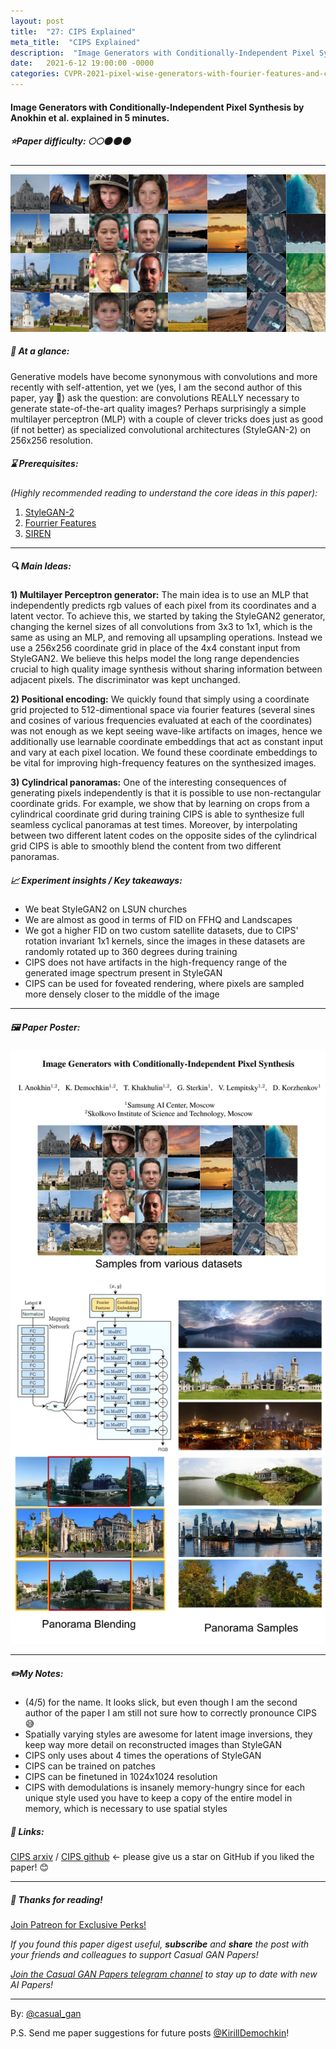 ```yaml
---
layout: post
title:  "27: CIPS Explained"
meta_title:  "CIPS Explained"
description:  "Image Generators with Conditionally-Independent Pixel Synthesis by Anokhin et al. explained in 5 minutes."
date:   2021-6-12 19:00:00 -0000
categories: CVPR-2021-pixel-wise-generators-with-fourier-features-and-coordinate-embeddings
---
```


#### Image Generators with Conditionally-Independent Pixel Synthesis by Anokhin et al. explained in 5 minutes.

##### ⭐️Paper difficulty: 🌕🌕🌑🌑🌑

***

![CIPS: Image Generators with Conditionally-Independent Pixel Synthesis teaser](/assets/images/cips_teaser.png "CIPS teaser")

##### 🎯 At a glance:

Generative models have become synonymous with convolutions and more recently with self-attention, yet we (yes, I am the second author of this paper, yay 🙌) ask the question: are convolutions REALLY necessary to generate state-of-the-art quality images? Perhaps surprisingly a simple multilayer perceptron (MLP) with a couple of clever tricks does just as good (if not better) as specialized convolutional architectures (StyleGAN-2) on 256x256 resolution.

##### ⌛️ Prerequisites:

*(Highly recommended reading to understand the core ideas in this paper):*
1. [StyleGAN-2](https://github.com/NVlabs/stylegan2)
2. [Fourrier Features](https://bmild.github.io/fourfeat/)
3. [SIREN](https://vsitzmann.github.io/siren/)

***

##### 🔍 Main Ideas:

**1) Multilayer Perceptron generator:**
The main idea is to use an MLP that independently predicts rgb values of each pixel from its coordinates and a latent vector. To achieve this, we started by taking the StyleGAN2 generator, changing the kernel sizes of all convolutions from 3x3 to 1x1, which is the same as using an MLP, and removing all upsampling operations. Instead we use a 256x256 coordinate grid in place of the 4x4 constant input from StyleGAN2. We believe this helps model the long range dependencies crucial to high quality image synthesis without sharing information between adjacent pixels. The discriminator was kept unchanged.

**2) Positional encoding:**
We quickly found that simply using a coordinate grid projected to 512-dimentional space via fourier features (several sines and cosines of various frequencies evaluated at each of the coordinates) was not enough as we kept seeing wave-like artifacts on images, hence we additionally use learnable coordinate embeddings that act as constant input and vary at each pixel location. We found these coordinate embeddings to be vital for improving high-frequency features on the synthesized images.

**3) Cylindrical panoramas:**
One of the interesting consequences of generating pixels independently is that it is possible to use non-rectangular coordinate grids. For example, we show that by learning on crops from a cylindrical coordinate grid during training CIPS is able to synthesize full seamless cyclical panoramas at test times. Moreover, by interpolating between two different latent codes on the opposite sides of the cylindrical grid CIPS is able to smoothly blend the content from two different panoramas.

##### 📈 Experiment insights / Key takeaways:
- We beat StyleGAN2 on LSUN churches
- We are almost as good in terms of FID on FFHQ and Landscapes
- We got a higher FID on two custom satellite datasets, due to CIPS' rotation invariant 1x1 kernels, since the images in these datasets are randomly rotated up to 360 degrees during training
- CIPS does not have artifacts in the high-frequency range of the generated image spectrum present in StyleGAN
- CIPS can be used for foveated rendering, where pixels are sampled more densely closer to the middle of the image

***

##### 🖼️ Paper Poster:

![CIPS: Image Generators with Conditionally-Independent Pixel Synthesis paper poster](/assets/images/cips.png "CIPS Paper Poster")

***

##### ✏️My Notes:
- (4/5) for the name. It looks slick, but even though I am the second author of the paper I am still not sure how to correctly pronounce CIPS 😅
- Spatially varying styles are awesome for latent image inversions, they keep way more detail on reconstructed images than StyleGAN
- CIPS only uses about 4 times the operations of StyleGAN
- CIPS can be trained on patches
- CIPS can be finetuned in 1024x1024 resolution
- CIPS with demodulations is insanely memory-hungry since for each unique style used you have to keep a copy of the entire model in memory, which is necessary to use spatial styles

##### 🔗 Links:
[CIPS arxiv](https://arxiv.org/abs/2011.13775) / [CIPS github](https://github.com/saic-mdal/CIPS) <- please give us a star on GitHub if you liked the paper! 😊️️

***

##### 👋 Thanks for reading!

<a href="https://www.patreon.com/bePatron?u=53448948" data-patreon-widget-type="become-patron-button">Join Patreon for Exclusive Perks!</a><script async src="https://c6.patreon.com/becomePatronButton.bundle.js"></script>

*If you found this paper digest useful, **subscribe** and **share** the post with your friends and colleagues to support Casual GAN Papers!*

*[Join the Casual GAN Papers telegram channel](https://t.me/joinchat/KeutnzlvetRkZGZi) to stay up to date with new AI Papers!*

***

By: [@casual_gan](https://t.me/joinchat/KeutnzlvetRkZGZi)

P.S. Send me paper suggestions for future posts
[@KirillDemochkin](mailto:kdemochkin@gmail.com)!
